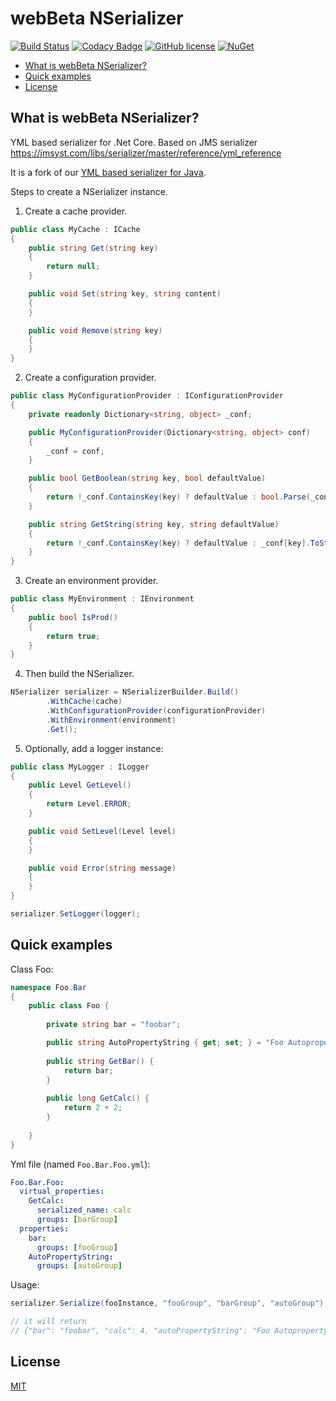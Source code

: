 # webBeta NSerializer

[![Build Status](https://travis-ci.org/webbeta/NSerializer.svg?branch=master)](https://travis-ci.org/webbeta/NSerializer)
[![Codacy Badge](https://api.codacy.com/project/badge/Grade/c9db06803de94cc6aaea9e2fdcbd494e)](https://www.codacy.com/gh/webbeta/NSerializer?utm_source=github.com&amp;utm_medium=referral&amp;utm_content=webbeta/NSerializer&amp;utm_campaign=Badge_Grade)
[![GitHub license](https://img.shields.io/badge/License-MIT-yellow.svg)](LICENSE)
[![NuGet](https://buildstats.info/nuget/webBeta.NSerializer)](http://www.nuget.org/packages/webBeta.NSerializer)

* [What is webBeta NSerializer?](#what-is-webbeta-nserializer?)
* [Quick examples](#quick-examples)
* [License](#license)

## What is webBeta NSerializer?

YML based serializer for .Net Core. Based on JMS serializer https://jmsyst.com/libs/serializer/master/reference/yml_reference

It is a fork of our [YML based serializer for Java](https://github.com/webbeta/Serializer).

Steps to create a NSerializer instance.

1. Create a cache provider.

```csharp
public class MyCache : ICache
{
    public string Get(string key)
    {
        return null;
    }

    public void Set(string key, string content)
    {
    }

    public void Remove(string key)
    {
    }
}
```

2. Create a configuration provider.

```csharp
public class MyConfigurationProvider : IConfigurationProvider
{
    private readonly Dictionary<string, object> _conf;

    public MyConfigurationProvider(Dictionary<string, object> conf)
    {
        _conf = conf;
    }

    public bool GetBoolean(string key, bool defaultValue)
    {
        return !_conf.ContainsKey(key) ? defaultValue : bool.Parse(_conf[key].ToString());
    }

    public string GetString(string key, string defaultValue)
    {
        return !_conf.ContainsKey(key) ? defaultValue : _conf[key].ToString();
    }
}
```

3. Create an environment provider.

```csharp
public class MyEnvironment : IEnvironment
{    
    public bool IsProd()
    {
        return true;
    }
}
```

4. Then build the NSerializer.

```csharp
NSerializer serializer = NSerializerBuilder.Build()
        .WithCache(cache)
        .WithConfigurationProvider(configurationProvider)
        .WithEnvironment(environment)
        .Get();
```

5. Optionally, add a logger instance:

```csharp
public class MyLogger : ILogger
{    
    public Level GetLevel()
    {
        return Level.ERROR;
    }

    public void SetLevel(Level level) 
    {
    }

    public void Error(string message)
    {
    }
}

serializer.SetLogger(logger);
```

## Quick examples

Class Foo:

```csharp
namespace Foo.Bar
{
    public class Foo {
        
        private string bar = "foobar";

        public string AutoPropertyString { get; set; } = "Foo Autoproperty!";
        
        public string GetBar() {
            return bar;
        }
        
        public long GetCalc() {
            return 2 + 2;
        }
        
    }
}

```

Yml file (named ```Foo.Bar.Foo.yml```):

```yaml
Foo.Bar.Foo:
  virtual_properties:
    GetCalc:
      serialized_name: calc
      groups: [barGroup]
  properties:
    bar:
      groups: [fooGroup]
    AutoPropertyString:
      groups: [autoGroup]

```

Usage:

```csharp
serializer.Serialize(fooInstance, "fooGroup", "barGroup", "autoGroup");

// it will return
// {"bar": "foobar", "calc": 4, "autoPropertyString": "Foo Autoproperty!"}
```

## License

[MIT](LICENSE)
